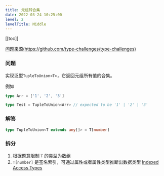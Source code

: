 ```yaml
---
title: 元组转合集 
date: 2022-03-24 10:25:00
level: 2
levelTitle: Middle
---
```


[[toc]]

[问题来源(https://github.com/type-challenges/type-challenges)](https://github.com/type-challenges/type-challenges/blob/master/questions/10-medium-tuple-to-union/README.zh-CN.md)
### 问题
实现泛型`TupleToUnion<T>`，它返回元组所有值的合集。

例如

```ts
type Arr = ['1', '2', '3']

type Test = TupleToUnion<Arr> // expected to be '1' | '2' | '3'
```

### 解答

```typescript
type TupleToUnion<T extends any[]> = T[number]
```

### 拆分
1. 根据题意限制 `T` 的类型为数组
2. `T[number]` 是签名索引，可通过属性或者属性类型推断出数据类型
[Indexed Access Types](https://www.typescriptlang.org/docs/handbook/2/indexed-access-types.html)